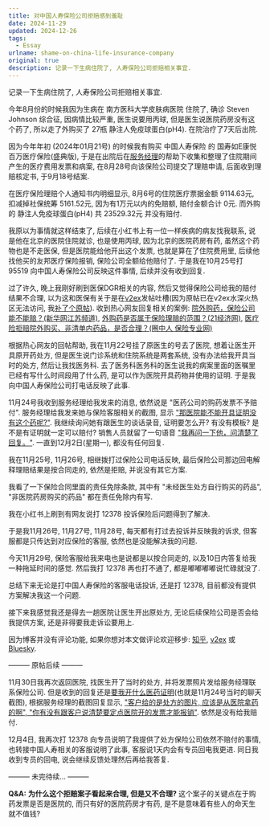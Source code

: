 ```yaml
---
title: 对中国人寿保险公司拒赔感到羞耻
date: 2024-11-29
updated: 2024-12-26
tags:
  - Essay
urlname: shame-on-china-life-insurance-company
original: true
description: 记录一下生病住院了, 人寿保险公司拒赔相关事宜.
---
```

记录一下生病住院了, 人寿保险公司拒赔相关事宜.
<!--more-->
今年8月份的时候我因为生病在 南方医科大学皮肤病医院 住院了, 确诊 Steven Johnson 综合征, 因病情比较严重, 医生说要用丙球, 但是医生说医院药房没有这个药了, 所以走了外购买了 27瓶 静注人免疫球蛋白(pH4). 在院治疗了7天后出院.

因为今年年初 (2024年01月21号) 的时候我有购买 中国人寿保险 的  国寿如E康悦百万医疗保险(盛典版), 于是在出院后在[服务经理](https://i.imgur.com/SLqzXyo.png)的帮助下收集和整理了住院期间产生的医疗费用发票和病案, 在8月28号向该保险公司提交了理赔申请, 后面收到理赔核定书, 于9月18号结案.

在医疗保险理赔个人通知书内明细显示, 8月6号的住院医疗票据金额 9114.63元, 扣减掉社保统筹 5161.52元, 因为有1万元以内的免赔额, 赔付金额合计 0元. 而外购的 静注人免疫球蛋白(pH4) 共 23529.32元 并没有赔付.

我原以为事情就这样结束了, 后续在小红书上有一位一样疾病的病友找我联系, 说是他在北京的医院住院就诊, 也是使用丙球, 因为北京的医院药房有药, 虽然这个药物也是不走医保, 但是医院能给他开出这个发票, 也就是算在了住院费用里, 后续他找他买的友邦医疗保险报销, 保险公司全额给他赔付了. 于是我在10月25号打 95519 向中国人寿保险公司反映这件事情, 后续并没有收到回复.

过了许久, 晚上我刚好刷到医保DGR相关的内容, 然后又觉得保险公司给我的赔付结果不合理, 以为这和医保有关于是在[v2ex](https://v2ex.com/t/1090550)发帖吐槽(因为原帖已在v2ex水深火热区无法访问, 我[补了个原帖](/backup/unfairness-of-medical-insurance)). 收到热心网友回复相关的案例: [院外购药，保险公司能不能赔？(新华网江苏频道)](http://js.news.cn/20240408/08d939c8f42241fda422a1366849a9dc/c.html), [外购药是否属于保险理赔的范围？(21经济网)](https://www.21jingji.com/article/20231012/herald/8af3ff43e97faaba30c5e4597b81d333.html), [医疗险拒赔院外购买、非清单内药品，是否合理？(圈中人 保险专业网)](http://qzr.cn/sys/119429.html)

根据热心网友的回帖帮助, 我在11月22号挂了原医生的号去了医院, 想着让医生开具原开药处方, 但是医生说门诊系统和住院系统是两套系统, 没有办法给我开具当时的处方, 然后让我找医务科. 去了医务科医务科的医生说我的病案里面的医嘱里已经有写什么时间段用了什么药, 是可以作为医院开具药物并使用的证明. 于是我向中国人寿保险公司打电话反映了此事.

11月24号我收到服务经理给我发来的消息, 依然说是 "医药公司的购药发票不予赔付". 服务经理给我发来她与保险客服相关的截图, 显示 ["那医院能不能开具证明没有这个药呢?"](https://i.imgur.com/ynQtywE.jpeg). 我继续询问她有跟医生的谈话录音, 证明要怎么开? 有没有模板? 是不是有证明就一定可以赔付? 销售人员就留了一句语音 ["我再问一下他，问清楚了回复。"](https://i.imgur.com/IBYNbGH.png). 一直到12月2日(星期一), 都没有任何回复.

我在11月25号, 11月26号, 相继拨打过保险公司电话反映, 最后保险公司那边回电解释理赔结果是按合同走的, 依然是拒赔, 并说没有其它方案.

我看了一下保险合同里面的责任免除条款, 其中有 "未经医生处方自行购买的药品", "非医院药房购买的药品" 都在责任免除内有写.

我在小红书上刷到有网友说打 12378 投诉保险后问题得到了解决.

于是我11月26号, 11月27号, 11月28号, 每天都有打过去投诉并反映我的诉求, 但客服都是只传达到对应保险的客服, 依然也是没能解决我的问题. 

今天11月29号, 保险客服给我来电也是说都是以按合同走的, 以及10日内答复给我一种拖延时间的感觉. 然后我打 12378 再也打不通了, 都是嘟嘟嘟嘟说忙碌就没了.

总结下来无论是打中国人寿保险的客服电话投诉, 还是打 12378, 目前都没有提供方案解决我这一个问题.

接下来我感觉我还是得去一趟医院让医生开出原处方, 无论后续保险公司是否会给我提供方案, 还是非得要我走诉讼要用上.

因为博客并没有评论功能, 如果你想对本文做评论欢迎移步: [知乎](https://www.zhihu.com/question/5485170167), [v2ex](https://v2ex.com/t/1093769) 或 [Bluesky](https://bsky.app/profile/someexp.bsky.social/post/3lc36td4x6k2t). 

——— 原帖后续 ———

11月30日我再次返回医院, 找医生开了当时的处方, 并将发票照片发给服务经理联系保险公司. 但是收到的回复还是[要我开什么医药证明](https://i.imgur.com/1mCDdYn.png)(也就是11月24号当时的聊天截图), 根据服务经理的截图回复显示, ["客户给的是处方的图片, 应该是从医院拿药的啊", "你有没有跟客户说清楚要定点医院开的发票才能报销"](https://i.imgur.com/aF73v46.jpeg). 依然是没有给我赔付.

12月4日, 我再次打 12378 向专员说明了我提供了处方保险公司依然不赔付的事情, 也转接中国人寿相关的客服说明了此事, 客服说1天内会有专员回电我更进. 同日我收到专员的回电, 说会继续反馈处理然后再给我答复.

——— 未完待续... ———

**Q&A:**
**为什么这个拒赔案子看起来合理, 但是又不合理?**
这个案子的关键点在于购药发票是否是医院的, 而只有好的医院药房才有药, 是不是意味着有些人的命天生就不值钱?